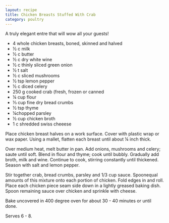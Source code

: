 ```yaml
---
layout: recipe
title: Chicken Breasts Stuffed With Crab
category: poultry
---
```

A truly elegant entre that will wow all your guests!

- 4 whole chicken breasts, boned, skinned and halved
- ½ c milk
- ½ c butter
- ½ c dry white wine
- ½ c thinly sliced green onion
- ½ t salt
- ½ c sliced mushrooms
- ½ tsp lemon pepper
- ½ c diced celery
- 250 g cooked crab (fresh, frozen or canned
- ¼ cup flour
- ⅓ cup fine dry bread crumbs
- ½ tsp thyme
- ¼chopped parsley
- ½ cup chicken broth
- 1 c shredded swiss cheeese

Place chicken breast halves on a work surface. Cover with plastic wrap or wax paper. Using a mallet, flatten each breast until
about ¼ inch thick.

Over medium heat, melt butter in pan. Add onions, mushrooms and celery; saute until soft.
Blend in flour and thyme; cook until bubbly. Gradually add broth, milk and wine. 
Continue to cook, stirring constantly until thickened. Season with salt and lemon pepper.

Stir together crab, bread crumbs, parsley and 1/3 cup sauce. Spoonequal amounts of this mixture onto each portion of chicken.
Fold edges in and roll. Place each chicken piece seam side down in a lightly greased baking dish. Spoon remaining sauce over chicken and sprinkle with cheese.

Bake uncovered in 400 degree oven for about 30 - 40 minutes or until done. 

Serves 6 - 8.
